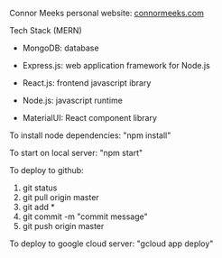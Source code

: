 Connor Meeks personal website: [connormeeks.com](https://www.connormeeks.com)

Tech Stack (MERN)
- MongoDB: database
- Express.js: web application framework for Node.js
- React.js: frontend javascript ibrary
- Node.js: javascript runtime

- MaterialUI: React component library



To install node dependencies: "npm install"

To start on local server: "npm start"

To deploy to github:
1) git status
2) git pull origin master
3) git add *
4) git commit -m "commit message"
5) git push origin master

To deploy to google cloud server: "gcloud app deploy"


